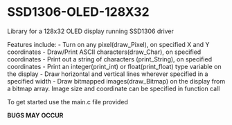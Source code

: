 # SSD1306-OLED-128X32
Library for a 128x32 OLED display running SSD1306 driver 

Features include:
                - Turn on any pixel(draw_Pixel), on specified X and Y coordinates
                - Draw/Print ASCII characters(draw_Char), on specified coordinates
                - Print out a string of characters (print_String), on specified coordinates
                - Print an integer(print_int) or float(print_float) type variable on the display
                - Draw horizontal and vertical lines wherever specified in a specified width
                - Draw bitmapped images(draw_Bitmap) on the display from a bitmap array. Image size and coordinate can be specified in function call  

To get started use the main.c file provided

**BUGS MAY OCCUR**
